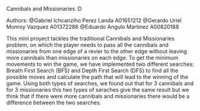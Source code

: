 Cannibals and Missionaries
:D

Authors:
@Gabriel Ichcanziho Perez Landa A01651212
@Gerardo Uriel Monroy Vazquez A01372286
@Eduardo Angulo Martinez A00820188

This mini proyect tackles the traditional Cannibals and Missionaries problem, on which the player needs to pass all the cannibals and missionaries from one edge of a revier to the other edge without leaving more cannibals than missionaries on each edge. To get the minimum movements to win the game, we have implemented two different searches: Breath First Search (BFS) and Depth First Search (DFS) to find all the possible moves and calculate the path that will lead to the winning of the game. Using both types of searches, we found out that for 3 cannibals and for 3 missionaries this two types of seraches give the same result but we think that if there were more cannibals and missionaries there would be a difference between the two searches.
